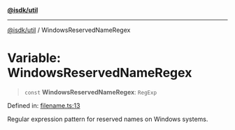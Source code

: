 [**@isdk/util**](../README.md)

***

[@isdk/util](../globals.md) / WindowsReservedNameRegex

# Variable: WindowsReservedNameRegex

> `const` **WindowsReservedNameRegex**: `RegExp`

Defined in: [filename.ts:13](https://github.com/isdk/util.js/blob/4a17f40c6487cc8186e888c58b4e6268f4dcb357/src/filename.ts#L13)

Regular expression pattern for reserved names on Windows systems.
